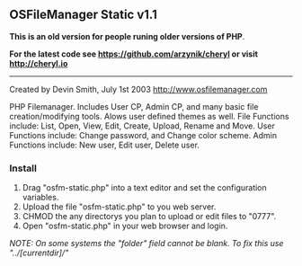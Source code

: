 OSFileManager Static v1.1
---

**This is an old version for people runing older versions of PHP**.

**For the latest code see https://github.com/arzynik/cheryl or visit http://cheryl.io**

---

Created by Devin Smith, July 1st 2003
http://www.osfilemanager.com

PHP Filemanager. Includes User CP, Admin CP, and many basic file creation/modifying tools. 
Alows user defined themes as well. 
File Functions include: List, Open, View, Edit, Create, Upload, Rename and Move.
User Functions include: Change password, and Change color scheme.
Admin Functions include: New user, Edit user, Delete user.

### Install

1. Drag "osfm-static.php" into a text editor and set the configuration variables.
2. Upload the file "osfm-static.php" to you web server.
3. CHMOD the any directorys you plan to upload or edit files to "0777".
4. Open "osfm-static.php" in your web browser and login.


*NOTE: On some systems the "folder" field cannot be blank.*
*To fix this use "../[currentdir]/"*
